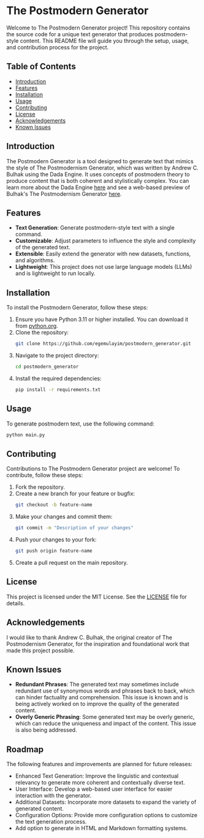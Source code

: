 # The Postmodern Generator

Welcome to The Postmodern Generator project! This repository contains the source code for a unique text generator that produces postmodern-style content. This README file will guide you through the setup, usage, and contribution process for the project.

## Table of Contents

- [Introduction](#introduction)
- [Features](#features)
- [Installation](#installation)
- [Usage](#usage)
- [Contributing](#contributing)
- [License](#license)
- [Acknowledgements](#acknowledgements)
- [Known Issues](#known-issues)

## Introduction

The Postmodern Generator is a tool designed to generate text that mimics the style of The Postmodernism Generator, which was written by Andrew C. Bulhak using the Dada Engine. It uses concepts of postmodern theory to produce content that is both coherent and stylistically complex. You can learn more about the Dada Engine [here](https://dev.null.org/dadaengine/) and see a web-based preview of Bulhak's The Postmodernism Generator [here](https://www.elsewhere.org/journal/pomo).

## Features

- **Text Generation**: Generate postmodern-style text with a single command.
- **Customizable**: Adjust parameters to influence the style and complexity of the generated text.
- **Extensible**: Easily extend the generator with new datasets, functions, and algorithms.
- **Lightweight**: This project does not use large language models (LLMs) and is lightweight to run locally.

## Installation

To install the Postmodern Generator, follow these steps:

1. Ensure you have Python 3.11 or higher installed. You can download it from [python.org](https://www.python.org/).
2. Clone the repository:
    ```bash
    git clone https://github.com/egemulayim/postmodern_generator.git
    ```
3. Navigate to the project directory:
    ```bash
    cd postmodern_generator
    ```
4. Install the required dependencies:
    ```bash
    pip install -r requirements.txt
    ```

## Usage

To generate postmodern text, use the following command:

```bash
python main.py
```

## Contributing

Contributions to The Postmodern Generator project are welcome! To contribute, follow these steps:

1. Fork the repository.
2. Create a new branch for your feature or bugfix:
    ```bash
    git checkout -b feature-name
    ```
3. Make your changes and commit them:
    ```bash
    git commit -m "Description of your changes"
    ```
4. Push your changes to your fork:
    ```bash
    git push origin feature-name
    ```
5. Create a pull request on the main repository.

## License

This project is licensed under the MIT License. See the [LICENSE](LICENSE) file for details.

## Acknowledgements

I would like to thank Andrew C. Bulhak, the original creator of The Postmodernism Generator, for the inspiration and foundational work that made this project possible.

## Known Issues

- **Redundant Phrases**: The generated text may sometimes include redundant use of synonymous words and phrases back to back, which can hinder factuality and comprehension. This issue is known and is being actively worked on to improve the quality of the generated content.
- **Overly Generic Phrasing**: Some generated text may be overly generic, which can reduce the uniqueness and impact of the content. This issue is also being addressed.

## Roadmap

The following features and improvements are planned for future releases:

- Enhanced Text Generation: Improve the linguistic and contextual relevancy to generate more coherent and contextually diverse text.
- User Interface: Develop a web-based user interface for easier interaction with the generator.
- Additional Datasets: Incorporate more datasets to expand the variety of generated content.
- Configuration Options: Provide more configuration options to customize the text generation process.
- Add option to generate in HTML and Markdown formatting systems.